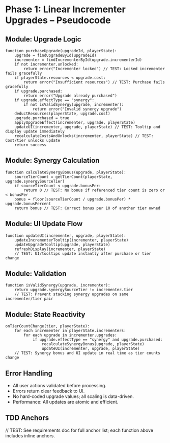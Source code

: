 # Phase 1: Linear Incrementer Upgrades – Pseudocode

## Module: Upgrade Logic

```pseudocode
function purchaseUpgrade(upgradeId, playerState):
    upgrade = findUpgradeById(upgradeId)
    incrementer = findIncrementerById(upgrade.incrementerId)
    if not incrementer.unlocked:
        return error("Incrementer locked") // TEST: Locked incrementer fails gracefully
    if playerState.resources < upgrade.cost:
        return error("Insufficient resources") // TEST: Purchase fails gracefully
    if upgrade.purchased:
        return error("Upgrade already purchased")
    if upgrade.effectType == "synergy":
        if not isValidSynergy(upgrade, incrementer):
            return error("Invalid synergy upgrade")
    deductResources(playerState, upgrade.cost)
    upgrade.purchased = true
    applyUpgradeEffect(incrementer, upgrade, playerState)
    updateUI(incrementer, upgrade, playerState) // TEST: Tooltip and display update immediately
    recalculateCostsAndUnlocks(incrementer, playerState) // TEST: Cost/tier unlocks update
    return success
```

## Module: Synergy Calculation

```pseudocode
function calculateSynergyBonus(upgrade, playerState):
    sourceTierCount = getTierCount(playerState, upgrade.synergySourceTier)
    if sourceTierCount < upgrade.bonusPer:
        return 0 // TEST: No bonus if referenced tier count is zero or < bonusPer
    bonus = floor(sourceTierCount / upgrade.bonusPer) * upgrade.bonusPercent
    return bonus // TEST: Correct bonus per 10 of another tier owned
```

## Module: UI Update Flow

```pseudocode
function updateUI(incrementer, upgrade, playerState):
    updateIncrementerTooltip(incrementer, playerState)
    updateUpgradeTooltip(upgrade, playerState)
    refreshDisplay(incrementer, playerState)
    // TEST: UI/tooltips update instantly after purchase or tier change
```

## Module: Validation

```pseudocode
function isValidSynergy(upgrade, incrementer):
    return upgrade.synergySourceTier != incrementer.tier
    // TEST: Prevent stacking synergy upgrades on same incrementer/tier pair
```

## Module: State Reactivity

```pseudocode
onTierCountChange(tier, playerState):
    for each incrementer in playerState.incrementers:
        for each upgrade in incrementer.upgrades:
            if upgrade.effectType == "synergy" and upgrade.purchased:
                recalculateSynergyBonus(upgrade, playerState)
                updateUI(incrementer, upgrade, playerState)
    // TEST: Synergy bonus and UI update in real time as tier counts change
```

## Error Handling

- All user actions validated before processing.
- Errors return clear feedback to UI.
- No hard-coded upgrade values; all scaling is data-driven.
- Performance: All updates are atomic and efficient.

## TDD Anchors

// TEST: See requirements doc for full anchor list; each function above includes inline anchors.